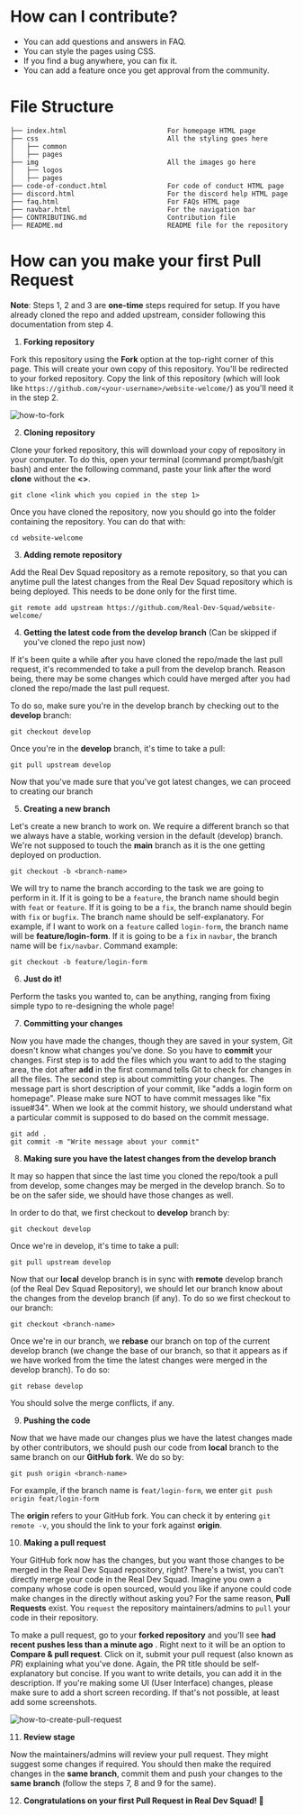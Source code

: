 # How can I contribute?

- You can add questions and answers in FAQ.
- You can style the pages using CSS.
- If you find a bug anywhere, you can fix it.
- You can add a feature once you get approval from the community.

# File Structure

```
├── index.html                         For homepage HTML page
├── css                                All the styling goes here
│   ├── common
│   ├── pages
├── img                                All the images go here
│   ├── logos
│   ├── pages
├── code-of-conduct.html               For code of conduct HTML page
├── discord.html                       For the discord help HTML page
├── faq.html                           For FAQs HTML page
├── navbar.html                        For the navigation bar
├── CONTRIBUTING.md                    Contribution file
├── README.md                          README file for the repository
```

# How can you make your first **Pull Request**

**Note**: Steps 1, 2 and 3 are **one-time** steps required for setup. If you have already cloned the repo and added upstream, consider following this documentation from step 4.

1. **Forking repository**

Fork this repository using the **Fork** option at the top-right corner of this page. This will create your own copy of this repository. You'll be redirected to your forked repository. Copy the link of this repository (which will look like `https://github.com/<your-username>/website-welcome/`) as you'll need it in the step 2.

![how-to-fork](https://i.imgur.com/VfoTxmy.png)

2. **Cloning repository**

Clone your forked repository, this will download your copy of repository in your computer. To do this, open your terminal (command prompt/bash/git bash) and enter the following command, paste your link after the word **clone** without the **<>**.

```
git clone <link which you copied in the step 1>
```

Once you have cloned the repository, now you should go into the folder containing the repository. You can do that with:
```
cd website-welcome
```

3. **Adding remote repository**

Add the Real Dev Squad repository as a remote repository, so that you can anytime pull the latest changes from the Real Dev Squad repository which is being deployed. This needs to be done only for the first time.

```
git remote add upstream https://github.com/Real-Dev-Squad/website-welcome/
```

4. **Getting the latest code from the develop branch** (Can be skipped if you've cloned the repo just now)

If it's been quite a while after you have cloned the repo/made the last pull request, it's recommended to take a pull from the develop branch. Reason being, there may be some changes which could have merged after you had cloned the repo/made the last pull request.

To do so, make sure you're in the develop branch by checking out to the **develop** branch:

```
git checkout develop
```

Once you're in the **develop** branch, it's time to take a pull:

```
git pull upstream develop
```

Now that you've made sure that you've got latest changes, we can proceed to creating our branch

5. **Creating a new branch**

Let's create a new branch to work on. We require a different branch so that we always have a stable, working version in the default (develop) branch. We're not supposed to touch the **main** branch as it is the one getting deployed on production.

```
git checkout -b <branch-name>
```

We will try to name the branch according to the task we are going to perform in it. If it is going to be a `feature`, the branch name should begin with `feat` or `feature`. If it is going to be a `fix`, the branch name should begin with `fix` or `bugfix`. The branch name should be self-explanatory.
For example, if I want to work on a `feature` called `login-form`, the branch name will be **feature/login-form**. If it is going to be a `fix` in `navbar`, the branch name will be `fix/navbar`.
Command example:

```
git checkout -b feature/login-form
```

6. **Just do it!**

Perform the tasks you wanted to, can be anything, ranging from fixing simple typo to re-designing the whole page!

7. **Committing your changes**

Now you have made the changes, though they are saved in your system, Git doesn't know what changes you've done. So you have to **commit** your changes. First step is to add the files which you want to add to the staging area, the dot after **add** in the first command tells Git to check for changes in all the files. The second step is about committing your changes. The message part is short description of your commit, like "adds a login form on homepage". Please make sure NOT to have commit messages like "fix issue#34". When we look at the commit history, we should understand what a particular commit is supposed to do based on the commit message.

```
git add .
git commit -m "Write message about your commit"
```

8. **Making sure you have the latest changes from the develop branch**

It may so happen that since the last time you cloned the repo/took a pull from develop, some changes may be merged in the develop branch. So to be on the safer side, we should have those changes as well.

In order to do that, we first checkout to **develop** branch by:

```
git checkout develop
```

Once we're in develop, it's time to take a pull:

```
git pull upstream develop
```

Now that our **local** develop branch is in sync with **remote** develop branch (of the Real Dev Squad Repository), we should let our branch know about the changes from the develop branch (if any). To do so we first checkout to our branch:

```
git checkout <branch-name>
```

Once we're in our branch, we **rebase** our branch on top of the current develop branch (we change the base of our branch, so that it appears as if we have worked from the time the latest changes were merged in the develop branch). To do so:

```
git rebase develop
```

You should solve the merge conflicts, if any.

9. **Pushing the code**

Now that we have made our changes plus we have the latest changes made by other contributors, we should push our code from **local** branch to the same branch on our **GitHub fork**. We do so by:

```
git push origin <branch-name>
```

For example, if the branch name is `feat/login-form`, we enter `git push origin feat/login-form`

The **origin** refers to your GitHub fork. You can check it by entering `git remote -v`, you should the link to your fork against **origin**.

10. **Making a pull request**

Your GitHub fork now has the changes, but you want those changes to be merged in the Real Dev Squad repository, right? There's a twist, you can't directly merge your code in the Real Dev Squad. Imagine you own a company whose code is open sourced, would you like if anyone could code make changes in the directly without asking you? For the same reason, **Pull Requests** exist. You `request` the repository maintainers/admins to `pull` your code in their repository.

To make a pull request, go to your **forked repository** and you'll see **<branch-name> had recent pushes less than a minute ago** . Right next to it will be an option to **Compare & pull request**. Click on it, submit your pull request (also known as _PR_) explaining what you've done. Again, the PR title should be self-explanatory but concise. If you want to write details, you can add it in the description. If you're making some UI (User Interface) changes, please make sure to add a short screen recording. If that's not possible, at least add some screenshots.

![how-to-create-pull-request](https://i.imgur.com/zYSuNY7.png)

11. **Review stage**

Now the maintainers/admins will review your pull request. They might suggest some changes if required. You should then make the required changes in the **same branch**, commit them and push your changes to the **same branch** (follow the steps 7, 8 and 9 for the same).

12. **Congratulations on your first Pull Request in Real Dev Squad! 🎉**
